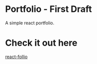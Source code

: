# Portfolio - First Draft

A simple react portfolio. 

# Check it out here
[react-follio](https://react-follio.herokuapp.com/)